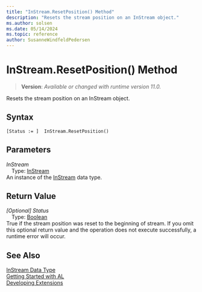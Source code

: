 ```yaml
---
title: "InStream.ResetPosition() Method"
description: "Resets the stream position on an InStream object."
ms.author: solsen
ms.date: 05/14/2024
ms.topic: reference
author: SusanneWindfeldPedersen
---
```

[//]: # (START>DO_NOT_EDIT)
[//]: # (IMPORTANT:Do not edit any of the content between here and the END>DO_NOT_EDIT.)
[//]: # (Any modifications should be made in the .xml files in the ModernDev repo.)
# InStream.ResetPosition() Method
> **Version**: _Available or changed with runtime version 11.0._

Resets the stream position on an InStream object.


## Syntax
```AL
[Status := ]  InStream.ResetPosition()
```
## Parameters
*InStream*  
&emsp;Type: [InStream](instream-data-type.md)  
An instance of the [InStream](instream-data-type.md) data type.  

## Return Value
*[Optional] Status*  
&emsp;Type: [Boolean](../boolean/boolean-data-type.md)  
True if the stream position was reset to the beginning of stream. If you omit this optional return value and the operation does not execute successfully, a runtime error will occur.  


[//]: # (IMPORTANT: END>DO_NOT_EDIT)
## See Also
[InStream Data Type](instream-data-type.md)  
[Getting Started with AL](../../devenv-get-started.md)  
[Developing Extensions](../../devenv-dev-overview.md)